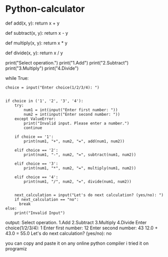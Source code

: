 # Python-calculator
def add(x, y):
    return x + y


def subtract(x, y):
    return x - y

def multiply(x, y):
    return x * y


def divide(x, y):
    return x / y


print("Select operation.")
print("1.Add")
print("2.Subtract")
print("3.Multiply")
print("4.Divide")

while True:
    
    choice = input("Enter choice(1/2/3/4): ")

   
    if choice in ('1', '2', '3', '4'):
        try:
            num1 = int(input("Enter first number: "))
            num2 = int(input("Enter second number: "))
        except ValueError:
            print("Invalid input. Please enter a number.")
            continue

        if choice == '1':
            print(num1, "+", num2, "=", add(num1, num2))

        elif choice == '2':
            print(num1, "-", num2, "=", subtract(num1, num2))

        elif choice == '3':
            print(num1, "*", num2, "=", multiply(num1, num2))

        elif choice == '4':
            print(num1, "/", num2, "=", divide(num1, num2))
        

        next_calculation = input("Let's do next calculation? (yes/no): ")
        if next_calculation == "no":
          break
    else:
        print("Invalid Input")

output:
Select operation.
1.Add
2.Subtract
3.Multiply
4.Divide
Enter choice(1/2/3/4): 1
Enter first number: 12
Enter second number: 43
12.0 + 43.0 = 55.0
Let's do next calculation? (yes/no): no


you can copy and paste it on any online python compiler i tried it on programiz

